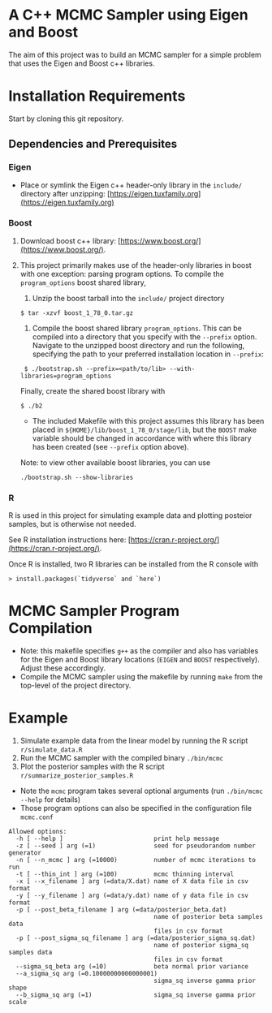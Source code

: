 # A C++ MCMC Sampler using Eigen and Boost
The aim of this project was to build an MCMC sampler for a simple problem that uses the Eigen and Boost c++ libraries. 

# Installation Requirements
Start by cloning this git repository.

## Dependencies and Prerequisites
### Eigen
- Place or symlink the Eigen c++ header-only library in the `include/` directory after unzipping: 
[https://eigen.tuxfamily.org](https://eigen.tuxfamily.org)

### Boost
1. Download boost c++ library: [https://www.boost.org/](https://www.boost.org/).
2. This project primarily makes use of the header-only libraries in boost with one exception: parsing program options.
To compile the `program_options` boost shared library, 
   
   1. Unzip the boost tarball into the `include/` project directory
   ```
   $ tar -xzvf boost_1_78_0.tar.gz
   ```
   1. Compile the boost shared library `program_options`. This can be compiled into a directory that you specify with the `--prefix` option.   Navigate to the unzipped boost directory and run the following, specifying the path to your preferred installation location in `--prefix`:
   ```
    $ ./bootstrap.sh --prefix=<path/to/lib> --with-libraries=program_options
   ```
   Finally, create the shared boost library with
   ```
   $ ./b2
   ```
   - The included Makefile with this project assumes this library has been placed in `${HOME}/lib/boost_1_78_0/stage/lib`, but the `BOOST` make variable should be changed in accordance with where this library has been created (see `--prefix` option above).

    Note: to view other available boost libraries, you can use
    ```
    ./bootstrap.sh --show-libraries 
    ```

### R
R is used in this project for simulating example data and plotting posteior samples, but is otherwise not needed. 

See R installation instructions here: [https://cran.r-project.org/](https://cran.r-project.org/).

Once R is installed, two R libraries can be installed from the R console with
```
> install.packages(`tidyverse` and `here`)
```

# MCMC Sampler Program Compilation
- Note: this makefile specifies `g++` as the compiler and also has variables for the Eigen and Boost library locations (`EIGEN` and `BOOST` respectively). Adjust these accordingly.
- Compile the MCMC sampler using the makefile by running `make` from the top-level of the project directory.

# Example
1. Simulate example data from the linear model by running the R script `r/simulate_data.R`
2. Run the MCMC sampler with the compiled binary `./bin/mcmc`
3. Plot the posterior samples with the R script `r/summarize_posterior_samples.R`

- Note the `mcmc` program takes several optional arguments (run `./bin/mcmc --help` for details)
- Those program options can also be specified in the configuration file `mcmc.conf`
```
Allowed options:
  -h [ --help ]                         print help message
  -z [ --seed ] arg (=1)                seed for pseudorandom number generator
  -n [ --n_mcmc ] arg (=10000)          number of mcmc iterations to run
  -t [ --thin_int ] arg (=100)          mcmc thinning interval
  -x [ --x_filename ] arg (=data/X.dat) name of X data file in csv format
  -y [ --y_filename ] arg (=data/y.dat) name of y data file in csv format
  -p [ --post_beta_filename ] arg (=data/posterior_beta.dat)
                                        name of posterior beta samples data 
                                        files in csv format
  -p [ --post_sigma_sq_filename ] arg (=data/posterior_sigma_sq.dat)
                                        name of posterior sigma_sq samples data
                                        files in csv format
  --sigma_sq_beta arg (=10)             beta normal prior variance
  --a_sigma_sq arg (=0.10000000000000001)
                                        sigma_sq inverse gamma prior shape
  --b_sigma_sq arg (=1)                 sigma_sq inverse gamma prior scale
```